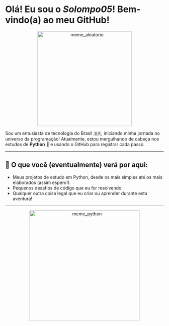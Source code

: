 #  Olá! Eu sou o *Solompo05*! Bem-vindo(a) ao meu GitHub!

<p align="center">
  <img src="https://media0.giphy.com/media/v1.Y2lkPTc5MGI3NjExbjE5aDRndzFvZnAydjliN2JpN3oxc2YxdndwdnF3bXBobXExbmFncyZlcD12MV9pbnRlcm5hbF9naWZfYnlfaWQmY3Q9Zw/iu7B5XKE6NsE8/giphy.gif" alt="meme_aleatorio" width="300"/>
</p>
  

Sou um entusiasta de tecnologia do Brasil 🇧🇷, iniciando minha jornada no universo da programação! Atualmente, estou mergulhando de cabeça nos estudos de **Python** 🐍 e usando o GitHub para registrar cada passo.

---

## 🚀 O que você (eventualmente) verá por aqui:

* Meus projetos de estudo em Python, desde os mais simples até os mais elaborados (assim espero!).
* Pequenos desafios de código que eu for resolvendo.
* Qualquer outra coisa legal que eu criar ou aprender durante esta aventura!

---

<p align="center">
  <img src="https://media0.giphy.com/media/v1.Y2lkPTc5MGI3NjExcG92dG1oZTM4NXJyM21nYjlvbHdqNTMyeGYxeHZjZXFuZGx6cXV4ZCZlcD12MV9pbnRlcm5hbF9naWZfYnlfaWQmY3Q9Zw/KAq5w47R9rmTuvWOWa/giphy.gif" alt="meme_python" width="350"/>
</p>
